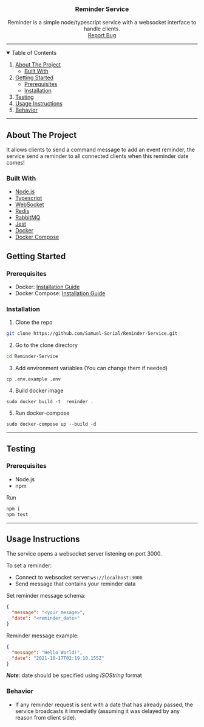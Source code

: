 <!--
*** Thanks for checking out the Best-README-Template. If you have a suggestion
*** that would make this better, please fork the repo and create a pull request
*** or simply open an issue with the tag "enhancement".
*** Thanks again! Now go create something AMAZING! :D
-->

<!-- PROJECT SHIELDS -->
<!--
*** I'm using markdown "reference style" links for readability.
*** Reference links are enclosed in brackets [ ] instead of parentheses ( ).
*** See the bottom of this document for the declaration of the reference variables
*** for contributors-url, forks-url, etc. This is an optional, concise syntax you may use.
*** https://www.markdownguide.org/basic-syntax/#reference-style-links
-->

<h3 align="center">Reminder Service</h3>

  <p align="center">
    Reminder is a simple node/typescript service with a websocket interface to handle clients.
    <br />
    <a href="https://github.com/Samuel-Sorial/Reminder-Service/issues/new">Report Bug</a>

  </p>
</p>

---

<!-- TABLE OF CONTENTS -->
<details open="open">
  <summary>Table of Contents</summary>
  <ol>
    <li>
      <a href="#about-the-project">About The Project</a>
      <ul>
        <li><a href="#built-with">Built With</a></li>
      </ul>
    </li>
    <li>
      <a href="#getting-started">Getting Started</a>
      <ul>
        <li><a href="#prerequisites">Prerequisites</a></li>
        <li><a href="#installation">Installation</a></li>
      </ul>
    </li>
    <li><a href="#testing">Testing</a></li>
    <li><a href="#usage-instructions">Usage Instructions</a></li>
    <li><a href="#behavior">Behavior</a></li>
</ol>
</details>

---

<!-- ABOUT THE PROJECT -->

## About The Project

It allows clients to send a command message to add an event reminder, the service send a reminder to all connected clients when this reminder date comes!
### Built With

- [Node.js](https://nodejs.org)
- [Typescript](https://www.typescriptlang.org/)
- [WebSocket](https://www.npmjs.com/package/ws)
- [Redis](https://redis.io/)
- [RabbitMQ](https://www.rabbitmq.com/)
- [Jest](https://jestjs.io/)
- [Docker](https://www.docker.com/)
- [Docker Compose](https://docs.docker.com/compose/)

<!-- GETTING STARTED -->

## Getting Started

### Prerequisites

- Docker: [Installation Guide](https://docs.docker.com/engine/install)
- Docker Compose: [Installation Guide](https://docs.docker.com/compose/install/)

### Installation

1. Clone the repo

```sh
git clone https://github.com/Samuel-Sorial/Reminder-Service.git
```

2. Go to the clone directory

```sh
cd Reminder-Service
```

3. Add environment variables (You can change them if needed)
```shell
cp .env.example .env
```

4. Build docker image 
```shell
sudo docker build -t  reminder .
```

5. Run docker-compose
```shell
sudo docker-compose up --build -d
```
   <!-- Testing -->

---

## Testing
### Prerequisites
* Node.js
* npm

Run
```sh
npm i
npm test
```
---

<!-- DOCUMENTATION -->

## Usage Instructions

The service opens a websocket server listening on port 3000.

To set a reminder:
- Connect to websocket server:`ws://localhost:3000`
- Send message that contains your reminder data

Set reminder message schema: 
```json
{
  "message": "<your_mesage>",
  "date": "<reminder_date>"
}
```
Reminder message example:
```json
{
  "message": "Hello World!",
  "date": "2021-10-17T02:19:10.155Z"
}
```
***Note***: date should be specified using *ISOString* format
<!-- Behavior -->

### Behavior
* If any reminder request is sent with a date that has already passed,
the service broadcasts it immediatly (assuming it was delayed by any reason from client side).
